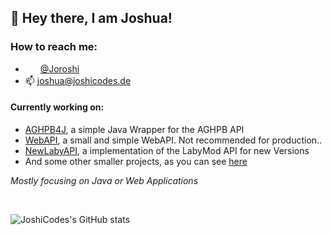 ## 👋 Hey there, I am Joshua!<br>

### How to reach me:

- <img src="https://www.svgrepo.com/show/353655/discord-icon.svg" style="width: 16px; vertical-align: middle;"/> &nbsp;[@Joroshi](<https://discord.com/users/299251045513691137>)<br>
- 📫 joshua@joshicodes.de<br>

#### Currently working on:
- [AGHPB4J](https://github.com/JoshiCodes/AGHPB4J), a simple Java Wrapper for the AGHPB API
- [WebAPI](https://github.com/JoshiCodes/WebAPI), a small and simple WebAPI. Not recommended for production..
- [NewLabyAPI](https://github.com/JoshiCodes/NewLabyAPI), a implementation of the LabyMod API for new Versions 
- And some other smaller projects, as you can see [here](https://github.com/JoshiCodes?tab=repositories)

_Mostly focusing on Java or Web Applications_<br>

<br>

![JoshiCodes's GitHub stats](https://github-readme-stats-git-masterrstaa-rickstaa.vercel.app/api?username=joshicodes&show_icons=true&count_private=true&theme=dracula)

